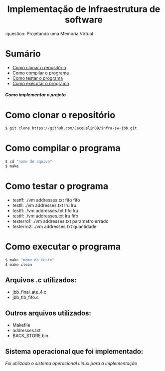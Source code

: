 <h1 align="center">Implementação de Infraestrutura de software</h1>
:question: Projetando uma Memória Virtual

# Sumário
- [Como clonar o repositório](#como-clonar-o-repositório)
- [Como compilar o programa](#como-compilar-o-programa)
- [Como testar o programa](#como-testar-o-programa)
- [Como executar o programa](#como-executar-o-programa)

##### Como implementar o projeto
# Como clonar o repositório
```bash
$ git clone https://github.com/JacquelinBB/infra-sw-jbb.git
```
# Como compilar o programa
```bash
$ cd "nome do aquivo" 
$ make
```
# Como testar o programa
- testff: ./vm addresses.txt fifo fifo
- testll: ./vm addresses.txt lru lru
- testfl: ./vm addresses.txt fifo lru
- testlf: ./vm addresses.txt lru fifo
- testerro1: ./vm addresses.txt parametro errado
- testerro2: ./vm addresses.txt quantidade
# Como executar o programa
```bash
$ make "nome do teste"
$ make clean
```
## Arquivos .c utilizados:
- jbb_final_ate_4.c
- jbb_tlb_fifo.c

## Outros arquivos utilizados:
- Makefile
- addresses.txt
- BACK_STORE.bin

## Sistema operacional que foi implementado:
*Foi utilizado o sistema operacional Linux para a implementação*

